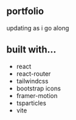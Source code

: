 ## portfolio
updating as i go along

## built with...
- react
- react-router
- tailwindcss
- bootstrap icons
- framer-motion
- tsparticles
- vite
